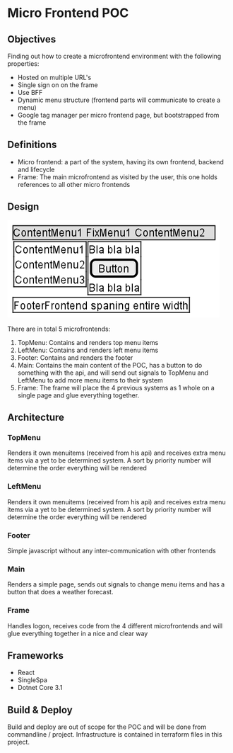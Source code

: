 # Micro Frontend POC

## Objectives

Finding out how to create a microfrontend environment with the following
properties:

- Hosted on multiple URL's
- Single sign on on the frame
- Use BFF
- Dynamic menu structure (frontend parts will communicate to create a
  menu)
- Google tag manager per micro frontend page, but bootstrapped from the
  frame

## Definitions

- Micro frontend: a part of the system, having its own frontend, backend
  and lifecycle
- Frame: The main microfrontend as visited by the user, this one holds
  references to all other micro frontends

## Design

![wireframe.png](_Documentation/wireframe.png)

There are in total 5 microfrontends:

1. TopMenu: Contains and renders top menu items
2. LeftMenu: Contains and renders left menu items
3. Footer: Contains and renders the footer
4. Main: Contains the main content of the POC, has a button to do
   something with the api, and will send out signals to TopMenu and
   LeftMenu to add more menu items to their system
5. Frame: The frame will place the 4 previous systems as 1 whole on a
   single page and glue everything together.

## Architecture

### TopMenu

Renders it own menuitems (received from his api) and receives extra menu
items via a yet to be determined system. A sort by priority number will
determine the order everything will be rendered

### LeftMenu

Renders it own menuitems (received from his api) and receives extra menu
items via a yet to be determined system. A sort by priority number will
determine the order everything will be rendered

### Footer

Simple javascript without any inter-communication with other frontends

### Main

Renders a simple page, sends out signals to change menu items and has a
button that does a weather forecast.

### Frame

Handles logon, receives code from the 4 different microfrontends and
will glue everything together in a nice and clear way


## Frameworks
 
- React
- SingleSpa
- Dotnet Core 3.1


## Build & Deploy

Build and deploy are out of scope for the POC and will be done from
commandline / project. Infrastructure is contained in terraform files in
this project.
